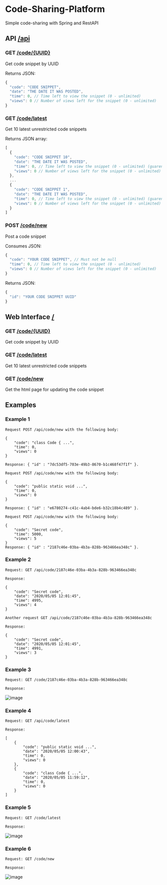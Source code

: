 # Code-Sharing-Platform
Simple code-sharing with Spring and RestAPI

## API [/api](http://localhost:8889/api)

### GET [/code/{UUID}](http://localhost:8889/api/code/{UUID})
Get code snippet by UUID

Returns JSON:
```javascript
{
  "code": "CODE SNIPPET",
  "date": "THE DATE IT WAS POSTED",
  "time": 0, // Time left to view the snippet (0 - unlimited)
  "views": 0 // Number of views left for the snippet (0 - unlimited)
}
```

### GET [/code/latest](http://localhost:8889/api/code/latest)
Get 10 latest unrestricted code snippets

Returns JSON array:
```javascript
[
  {
    "code": "CODE SNIPPET 10",
    "date": "THE DATE IT WAS POSTED",
    "time": 0, // Time left to view the snippet (0 - unlimited) (guarenteed to be 0)
    "views": 0 // Number of views left for the snippet (0 - unlimited) (guarenteed to be 0)
  },
  ...
  {
    "code": "CODE SNIPPET 1",
    "date": "THE DATE IT WAS POSTED",
    "time": 0, // Time left to view the snippet (0 - unlimited) (guarenteed to be 0)
    "views": 0 // Number of views left for the snippet (0 - unlimited) (guarenteed to be 0)
  }
]
```

### POST [/code/new](http://localhost:8889/api/code/new)
Post a code snippet

Consumes JSON:
```javascript
{
  "code": "YOUR CODE SNIPPET", // Must not be null
  "time": 0, // Time left to view the snippet (0 - unlimited)
  "views": 0 // Number of views left for the snippet (0 - unlimited)
}
```
Returns JSON:
```javascript
{
  "id": "YOUR CODE SNIPPET UUID"
}
```

## Web Interface [/](http://localhost:8889/)

### GET [/code/{UUID}](http://localhost:8889/code/{UUID})
Get code snippet by UUID

### GET [/code/latest](http://localhost:8889/code/latest)
Get 10 latest unrestricted code snippets

### GET [/code/new](http://localhost:8889/code/new)
Get the html page for updating the code snippet

## Examples

### Example 1

    Request POST /api/code/new with the following body:

    {
        "code": "class Code { ...",
        "time": 0,
        "views": 0
    }
    
    Response: { "id" : "7dc53df5-703e-49b3-8670-b1c468f47f1f" }.

    Request POST /api/code/new with the following body:

    {
        "code": "public static void ...",
        "time": 0,
        "views": 0
    }
    
    Response: { "id" : "e6780274-c41c-4ab4-bde6-b32c18b4c489" }.

    Request POST /api/code/new with the following body:

    {
        "code": "Secret code",
        "time": 5000,
        "views": 5
    }
    Response: { "id" : "2187c46e-03ba-4b3a-828b-963466ea348c" }.

### Example 2

    Request: GET /api/code/2187c46e-03ba-4b3a-828b-963466ea348c

    Response:

    {
        "code": "Secret code",
        "date": "2020/05/05 12:01:45",
        "time": 4995,
        "views": 4
    }
    
    Another request GET /api/code/2187c46e-03ba-4b3a-828b-963466ea348c

    Response:

    {
        "code": "Secret code",
        "date": "2020/05/05 12:01:45",
        "time": 4991,
        "views": 3
    }

### Example 3

    Request: GET /code/2187c46e-03ba-4b3a-828b-963466ea348c

    Response:
    
![image](https://user-images.githubusercontent.com/30018684/115139294-cbefc300-a039-11eb-811b-ef90fbe9b220.png)

### Example 4

    Request: GET /api/code/latest

    Response:

    [
        {
            "code": "public static void ...",
            "date": "2020/05/05 12:00:43",
            "time": 0,
            "views": 0
        },
        {
            "code": "class Code { ...",
            "date": "2020/05/05 11:59:12",
            "time": 0,
            "views": 0
        }
    ]

### Example 5

    Request: GET /code/latest

    Response:

![image](https://user-images.githubusercontent.com/30018684/115139345-0bb6aa80-a03a-11eb-822a-aa77b4117403.png)

### Example 6

    Request: GET /code/new

    Response:

![image](https://user-images.githubusercontent.com/30018684/115139352-18d39980-a03a-11eb-89a7-21cea9a74ad9.png)
